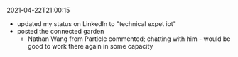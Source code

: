 2021-04-22T21:00:15
- updated my status on LinkedIn to "technical expet iot"
- posted the connected garden
  - Nathan Wang from Particle commented; chatting with him - would be good to work there again in some capacity
